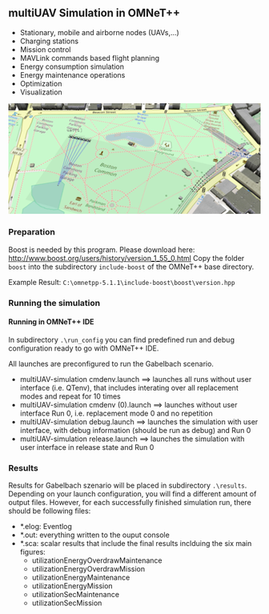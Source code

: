 ## multiUAV Simulation in OMNeT++

* Stationary, mobile and airborne nodes (UAVs,...)
* Charging stations
* Mission control
* MAVLink commands based flight planning
* Energy consumption simulation
* Energy maintenance operations
* Optimization
* Visualization

![simulation example](multiuav-simulation-demo.gif "Simulation Example")

### Preparation

Boost is needed by this program. Please download here: http://www.boost.org/users/history/version_1_55_0.html
Copy the folder `boost` into the subdirectory `include-boost` of the OMNeT++ base directory.

Example Result: `C:\omnetpp-5.1.1\include-boost\boost\version.hpp`

### Running the simulation

#### Running in OMNeT++ IDE

In subdirectory `.\run_config` you can find predefined run and debug configuration ready to go with OMNeT++ IDE.

All launches are preconfigured to run the Gabelbach scenario.
* multiUAV-simulation cmdenv.launch ==> launches all runs without user interface (i.e. QTenv), that includes interating over all replacement modes and repeat for 10 times
* multiUAV-simulation cmdenv (0).launch ==> launches without user interface Run 0, i.e. replacement mode 0 and no repetition
* multiUAV-simulation debug.launch ==> launches the simulation with user interface, with debug information (should be run as debug) and Run 0
* multiUAV-simulation release.launch ==> launches the simulation with user interface in release state and Run 0

### Results

Results for Gabelbach szenario will be placed in subdirectory `.\results`. Depending on your launch configuration, you will find a different amount of output files. However, for each successfully finished simulation run, there should be following files:
- \*.elog: Eventlog
- \*.out: everything written to the ouput console
- \*.sca: scalar results that include the final results inclduing the six main figures:
  - utilizationEnergyOverdrawMaintenance
  - utilizationEnergyOverdrawMission
  - utilizationEnergyMaintenance
  - utilizationEnergyMission
  - utilizationSecMaintenance
  - utilizationSecMission
